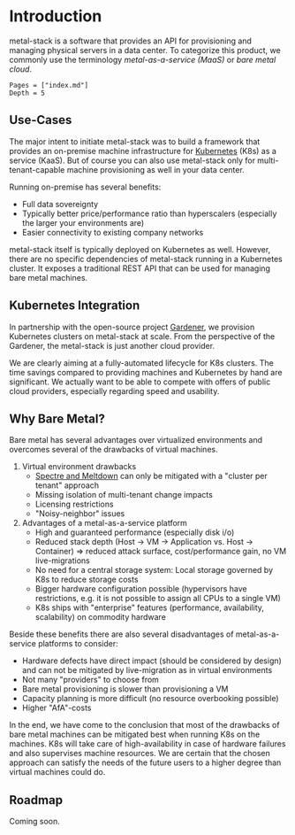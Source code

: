# Introduction

metal-stack is a software that provides an API for provisioning and managing physical servers in a data center. To categorize this product, we commonly use the terminology _metal-as-a-service (MaaS)_ or _bare metal cloud_.

```@contents
Pages = ["index.md"]
Depth = 5
```

## Use-Cases

The major intent to initiate metal-stack was to build a framework that provides an on-premise machine infrastructure for [Kubernetes](https://kubernetes.io/) (K8s) as a service (KaaS). But of course you can also use metal-stack only for multi-tenant-capable machine provisioning as well in your data center.

Running on-premise has several benefits:

- Full data sovereignty
- Typically better price/performance ratio than hyperscalers (especially the larger your environments are)
- Easier connectivity to existing company networks

metal-stack itself is typically deployed on Kubernetes as well. However, there are no specific dependencies of metal-stack running in a Kubernetes cluster. It exposes a traditional REST API that can be used for managing bare metal machines.

## Kubernetes Integration

In partnership with the open-source project [Gardener](https://gardener.cloud/), we provision Kubernetes clusters on metal-stack at scale. From the perspective of the Gardener, the metal-stack is just another cloud provider.

We are clearly aiming at a fully-automated lifecycle for K8s clusters. The time savings compared to providing machines and Kubernetes by hand are significant. We actually want to be able to compete with offers of public cloud providers, especially regarding speed and usability.

## Why Bare Metal?

Bare metal has several advantages over virtualized environments and overcomes several of the drawbacks of virtual machines.

1. Virtual environment drawbacks
   - [Spectre and Meltdown](https://meltdownattack.com/) can only be mitigated with a "cluster per tenant" approach
   - Missing isolation of multi-tenant change impacts
   - Licensing restrictions
   - "Noisy-neighbor" issues
1. Advantages of a metal-as-a-service platform
   - High and guaranteed performance (especially disk i/o)
   - Reduced stack depth (Host -> VM -> Application vs. Host -> Container) => reduced attack surface, cost/performance gain, no VM live-migrations
   - No need for a central storage system: Local storage governed by K8s to reduce storage costs
   - Bigger hardware configuration possible (hypervisors have restrictions, e.g. it is not possible to assign all CPUs to a single VM)
   - K8s ships with "enterprise" features (performance, availability, scalability) on commodity hardware

Beside these benefits there are also several disadvantages of metal-as-a-service platforms to consider:

- Hardware defects have direct impact (should be considered by design) and can not be mitigated by live-migration as in virtual environments
- Not many "providers" to choose from
- Bare metal provisioning is slower than provisioning a VM
- Capacity planning is more difficult (no resource overbooking possible)
- Higher "AfA"-costs

In the end, we have come to the conclusion that most of the drawbacks of bare metal machines can be mitigated best when running K8s on the machines. K8s will take care of high-availability in case of hardware failures and also supervises machine resources. We are certain that the chosen approach can satisfy the needs of the future users to a higher degree than virtual machines could do.

## Roadmap

Coming soon.
